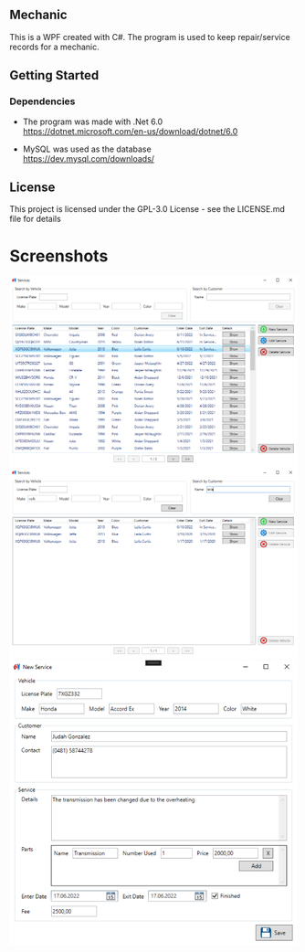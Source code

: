 ## Mechanic
This is a WPF created with C#. The program is used to keep repair/service records for a mechanic.

## Getting Started
### Dependencies
- The program was made with .Net 6.0\
https://dotnet.microsoft.com/en-us/download/dotnet/6.0

- MySQL was used as the database\
https://dev.mysql.com/downloads/

## License
This project is licensed under the GPL-3.0 License - see the LICENSE.md file for details

# Screenshots
![01](https://raw.githubusercontent.com/cemalaydeniz/mechanic/main/Screenshots/01.png)\
![02](https://raw.githubusercontent.com/cemalaydeniz/mechanic/main/Screenshots/02.png)\
![03](https://raw.githubusercontent.com/cemalaydeniz/mechanic/main/Screenshots/03.png)
